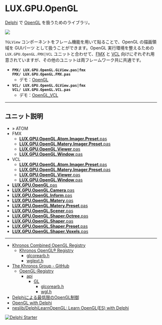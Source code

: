 # LUX.GPU.OpenGL
[Delphi](https://www.embarcadero.com/jp/products/delphi) で [OpenGL](https://www.wikiwand.com/ja/OpenGL) を扱うためのライブラリ。

![](https://github.com/LUXOPHIA/OpenGL/raw/master/--------/_SCREENSHOT/OpenGL.png)

`TGLView` コンポーネントをフレーム機能を用いて貼ることで、OpenGL の描画領域を GUIパーツ として扱うことができます。OpenGL 実行環境を整えるための `LUX.GPU.OpenGL.FMX|VCL` ユニットと合わせて、[FMX](https://www.wikiwand.com/en/FireMonkey) と [VCL](https://www.wikiwand.com/ja/Visual_Component_Library) 向けにぞれぞれ用意されていますが、その他のユニットは両フレームワーク共に共通です。

* **`FMX/ LUX.GPU.OpenGL.GLView.pas|fmx`**  
**`FMX/ LUX.GPU.OpenGL.FMX.pas`**
    * デモ：[OpenGL](https://github.com/LUXOPHIA/OpenGL)
* **`VCL/ LUX.GPU.OpenGL.GLView.pas|fmx`**  
**`VCL/ LUX.GPU.OpenGL.VCL.pas`**
    * デモ：[OpenGL_VCL](https://github.com/LUXOPHIA/OpenGL_VCL)

----
## ユニット説明

* » ATOM
* FMX
    * [**LUX.GPU.OpenGL.Atom.Imager.Preset**.pas](https://github.com/LUXOPHIA/LUX.GPU.OpenGL/blob/master/FMX/LUX.GPU.OpenGL.Atom.Imager.Preset.pas.md)
    * [**LUX.GPU.OpenGL.Matery.Imager.Preset**.pas](https://github.com/LUXOPHIA/LUX.GPU.OpenGL/blob/master/FMX/LUX.GPU.OpenGL.Matery.Imager.Preset.pas.md)
    * [**LUX.GPU.OpenGL.Viewer**.pas](https://github.com/LUXOPHIA/LUX.GPU.OpenGL/blob/master/FMX/LUX.GPU.OpenGL.Viewer.pas.md)
    * [**LUX.GPU.OpenGL.Window**.pas](https://github.com/LUXOPHIA/LUX.GPU.OpenGL/blob/master/FMX/LUX.GPU.OpenGL.Window.pas.md)
* VCL
    * [**LUX.GPU.OpenGL.Atom.Imager.Preset**.pas](https://github.com/LUXOPHIA/LUX.GPU.OpenGL/blob/master/VCL/LUX.GPU.OpenGL.Atom.Imager.Preset.pas.md)
    * [**LUX.GPU.OpenGL.Matery.Imager.Preset**.pas](https://github.com/LUXOPHIA/LUX.GPU.OpenGL/blob/master/VCL/LUX.GPU.OpenGL.Matery.Imager.Preset.pas.md)
    * [**LUX.GPU.OpenGL.Viewer**.pas](https://github.com/LUXOPHIA/LUX.GPU.OpenGL/blob/master/VCL/LUX.GPU.OpenGL.Viewer.pas.md)
    * [**LUX.GPU.OpenGL.Window**.pas](https://github.com/LUXOPHIA/LUX.GPU.OpenGL/blob/master/VCL/LUX.GPU.OpenGL.Window.pas.md)
* [**LUX.GPU.OpenGL**.pas](https://github.com/LUXOPHIA/LUX.GPU.OpenGL/blob/master/LUX.GPU.OpenGL.pas.md)
* [**LUX.GPU.OpenGL.Camera**.pas](https://github.com/LUXOPHIA/LUX.GPU.OpenGL/blob/master/LUX.GPU.OpenGL.Camera.pas.md)
* [**LUX.GPU.OpenGL.Inform**.pas](https://github.com/LUXOPHIA/LUX.GPU.OpenGL/blob/master/LUX.GPU.OpenGL.Inform.pas.md)
* [**LUX.GPU.OpenGL.Matery**.pas](https://github.com/LUXOPHIA/LUX.GPU.OpenGL/blob/master/LUX.GPU.OpenGL.Matery.pas.md)
* [**LUX.GPU.OpenGL.Matery.Preset**.pas](https://github.com/LUXOPHIA/LUX.GPU.OpenGL/blob/master/LUX.GPU.OpenGL.Matery.Preset.pas.md)
* [**LUX.GPU.OpenGL.Scener**.pas](https://github.com/LUXOPHIA/LUX.GPU.OpenGL/blob/master/LUX.GPU.OpenGL.Scener.pas.md)
* [**LUX.GPU.OpenGL.Shaper.Octree**.pas](https://github.com/LUXOPHIA/LUX.GPU.OpenGL/blob/master/LUX.GPU.OpenGL.Shaper.Octree.pas.md)
* [**LUX.GPU.OpenGL.Shaper**.pas](https://github.com/LUXOPHIA/LUX.GPU.OpenGL/blob/master/LUX.GPU.OpenGL.Shaper.pas.md)
* [**LUX.GPU.OpenGL.Shaper.Preset**.pas](https://github.com/LUXOPHIA/LUX.GPU.OpenGL/blob/master/LUX.GPU.OpenGL.Shaper.Preset.pas.md)
* [**LUX.GPU.OpenGL.Shaper.Voxels**.pas](https://github.com/LUXOPHIA/LUX.GPU.OpenGL/blob/master/LUX.GPU.OpenGL.Shaper.Voxels.pas.md)

----
* [Khronos Combined OpenGL Registry](https://www.khronos.org/registry/OpenGL/)
    * [Khronos OpenGL® Registry](https://khronos.org/registry/OpenGL/index_gl.php)
        * [glcorearb.h](https://khronos.org/registry/OpenGL/api/GL/glcorearb.h)
        * [wglext.h](https://khronos.org/registry/OpenGL/api/GL/wglext.h)
* [The Khronos Group - GitHub](https://github.com/KhronosGroup)
    * [OpenGL-Registry](https://github.com/KhronosGroup/OpenGL-Registry)
        * [api](https://github.com/KhronosGroup/OpenGL-Registry/tree/master/api)
            * [GL](https://github.com/KhronosGroup/OpenGL-Registry/tree/master/api/GL)
                * [glcorearb.h](https://github.com/KhronosGroup/OpenGL-Registry/blob/master/api/GL/glcorearb.h)
                * [wgl.h](https://github.com/KhronosGroup/OpenGL-Registry/blob/master/api/GL/wgl.h)
* [Delphiによる最低限のOpenGL制御](https://tokoik.github.io/opengl/delphi.html)
* [OpenGL with Delphi](http://edn.embarcadero.com/jp/article/26401)
* [neslib/DelphiLearnOpenGL: Learn OpenGL(ES) with Delphi](https://github.com/neslib/DelphiLearnOpenGL)

[![Delphi Starter](http://img.en25.com/EloquaImages/clients/Embarcadero/%7B063f1eec-64a6-4c19-840f-9b59d407c914%7D_dx-starter-bn159.png)](https://www.embarcadero.com/jp/products/delphi/starter)
